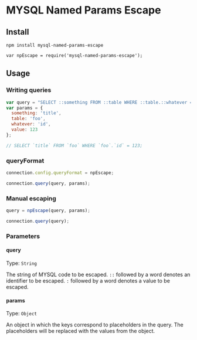 # MYSQL Named Params Escape

## Install
```
npm install mysql-named-params-escape

var npEscape = require('mysql-named-params-escape');
```

## Usage

### Writing queries
```javascript
var query = "SELECT ::something FROM ::table WHERE ::table.::whatever = ::value";
var params = {
  something: 'title',
  table: 'foo',
  whatever: 'id',
  value: 123
};

// SELECT `title` FROM `foo` WHERE `foo`.`id` = 123;
```

### queryFormat

```javascript
connection.config.queryFormat = npEscape;

connection.query(query, params);
```

### Manual escaping

```javascript
query = npEscape(query, params);

connection.query(query);
```

### Parameters

#### query

Type: `String`

The string of MYSQL code to be escaped.
`::` followed by a word denotes an identifier to be escaped.
`:` followed by a word denotes a value to be escaped.

#### params

Type: `Object`

An object in which the keys correspond to placeholders in the query. The placeholders will be replaced with the values from the object.